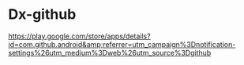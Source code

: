 # Dx-github
https://play.google.com/store/apps/details?id=com.github.android&amp;referrer=utm_campaign%3Dnotification-settings%26utm_medium%3Dweb%26utm_source%3Dgithub
